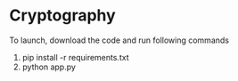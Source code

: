 # Cryptography
To launch, download the code and run following commands
1) pip install -r requirements.txt
2) python app.py
